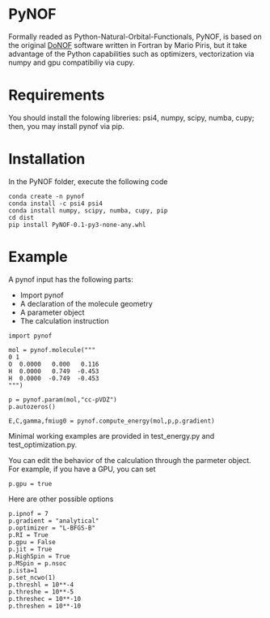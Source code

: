 # PyNOF

Formally readed as Python-Natural-Orbital-Functionals, PyNOF, is based on the original [DoNOF](https://github.com/DoNOF/DoNOFsw/) software written in Fortran by Mario Piris, but it take advantage of the Python capabilities such as optimizers, vectorization via numpy and gpu compatibiliy via cupy.

# Requirements

You should install the folowing libreries: psi4, numpy, scipy, numba, cupy; then, you may install pynof via pip.

# Installation

In the PyNOF folder, execute the following code
~~~
conda create -n pynof
conda install -c psi4 psi4
conda install numpy, scipy, numba, cupy, pip
cd dist
pip install PyNOF-0.1-py3-none-any.whl
~~~

# Example

A pynof input has the following parts:
- Import pynof
- A declaration of the molecule geometry
- A parameter object
- The calculation instruction
 
~~~
import pynof

mol = pynof.molecule("""
0 1
O  0.0000   0.000   0.116
H  0.0000   0.749  -0.453
H  0.0000  -0.749  -0.453
""")

p = pynof.param(mol,"cc-pVDZ")
p.autozeros()

E,C,gamma,fmiug0 = pynof.compute_energy(mol,p,p.gradient)
~~~

Minimal working examples are provided in test_energy.py and test_optimization.py.

You can edit the behavior of the calculation through the parmeter object. For example, if you have a GPU, you can set
~~~
p.gpu = true
~~~

Here are other possible options
~~~
p.ipnof = 7
p.gradient = "analytical"
p.optimizer = "L-BFGS-B"
p.RI = True
p.gpu = False
p.jit = True
p.HighSpin = True
p.MSpin = p.nsoc
p.ista=1
p.set_ncwo(1)
p.threshl = 10**-4   
p.threshe = 10**-5   
p.threshec = 10**-10 
p.threshen = 10**-10 
~~~
